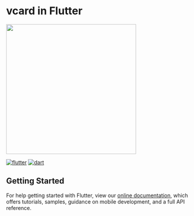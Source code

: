 # vcard in Flutter

<div><img src="https://user-images.githubusercontent.com/61710830/100361822-eda0cd00-2ffa-11eb-8004-5deaa0b06cb3.png" width="350px"/></div>

[![flutter](https://img.shields.io/badge/Platform-Flutter-blue)](https://flutter.dev)
[![dart](https://img.shields.io/badge/Language-Dart-blueviolet)](https://dart.dev)

## Getting Started

For help getting started with Flutter, view our
[online documentation](https://flutter.dev/docs), which offers tutorials,
samples, guidance on mobile development, and a full API reference.
